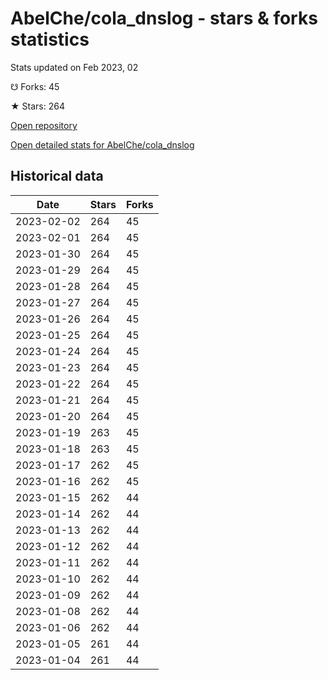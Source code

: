 # AbelChe/cola_dnslog - stars & forks statistics

Stats updated on Feb 2023, 02

☋ Forks: 45

★ Stars: 264

[Open repository](https://github.com/AbelChe/cola_dnslog)

[Open detailed stats for AbelChe/cola_dnslog](https://reviewgithub.com/rep/AbelChe/cola_dnslog)

## Historical data
| Date | Stars | Forks |
|------|-------|-------|
| 2023-02-02 | 264 | 45 | 
| 2023-02-01 | 264 | 45 | 
| 2023-01-30 | 264 | 45 | 
| 2023-01-29 | 264 | 45 | 
| 2023-01-28 | 264 | 45 | 
| 2023-01-27 | 264 | 45 | 
| 2023-01-26 | 264 | 45 | 
| 2023-01-25 | 264 | 45 | 
| 2023-01-24 | 264 | 45 | 
| 2023-01-23 | 264 | 45 | 
| 2023-01-22 | 264 | 45 | 
| 2023-01-21 | 264 | 45 | 
| 2023-01-20 | 264 | 45 | 
| 2023-01-19 | 263 | 45 | 
| 2023-01-18 | 263 | 45 | 
| 2023-01-17 | 262 | 45 | 
| 2023-01-16 | 262 | 45 | 
| 2023-01-15 | 262 | 44 | 
| 2023-01-14 | 262 | 44 | 
| 2023-01-13 | 262 | 44 | 
| 2023-01-12 | 262 | 44 | 
| 2023-01-11 | 262 | 44 | 
| 2023-01-10 | 262 | 44 | 
| 2023-01-09 | 262 | 44 | 
| 2023-01-08 | 262 | 44 | 
| 2023-01-06 | 262 | 44 | 
| 2023-01-05 | 261 | 44 | 
| 2023-01-04 | 261 | 44 | 

